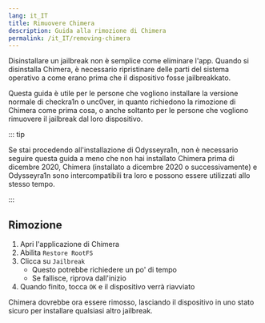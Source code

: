 ```yaml
---
lang: it_IT
title: Rimuovere Chimera
description: Guida alla rimozione di Chimera
permalink: /it_IT/removing-chimera
---
```


Disinstallare un jailbreak non è semplice come eliminare l'app. Quando si disinstalla Chimera, è necessario ripristinare delle parti del sistema operativo a come erano prima che il dispositivo fosse jailbreakkato.

Questa guida è utile per le persone che vogliono installare la versione normale di checkra1n o unc0ver, in quanto richiedono la rimozione di Chimera come prima cosa, o anche soltanto per le persone che vogliono rimuovere il jailbreak dal loro dispositivo.

::: tip

Se stai procedendo all'installazione di Odysseyra1n, non è necessario seguire questa guida a meno che non hai installato Chimera prima di dicembre 2020, Chimera (installato a dicembre 2020 o successivamente) e Odysseyra1n sono intercompatibili tra loro e possono essere utilizzati allo stesso tempo.

:::

## Rimozione

1. Apri l'applicazione di Chimera
1. Abilita `Restore RootFS`
1. Clicca su `Jailbreak`
    - Questo potrebbe richiedere un po' di tempo
    - Se fallisce, riprova dall'inizio
1. Quando finito, tocca `OK` e il dispositivo verrà riavviato

Chimera dovrebbe ora essere rimosso, lasciando il dispositivo in uno stato sicuro per installare qualsiasi altro jailbreak.
